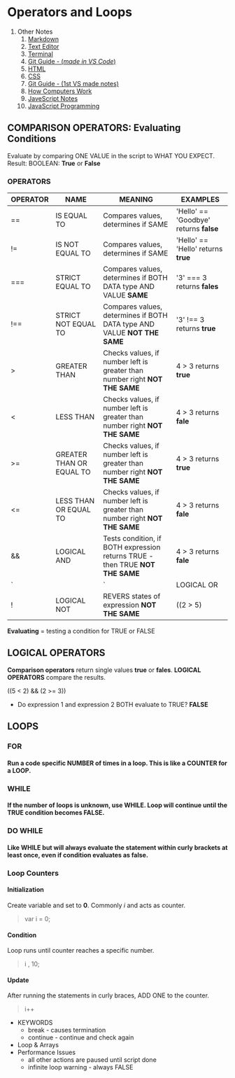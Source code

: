 # Operators and Loops

1. Other Notes
	1. [Markdown](markdown.md)
	1. [Text Editor](TEXTEDITOR.md)
	1. [Terminal](TERMINAL.md)
	1. [Git Guide - (_made in VS Code_)](VScode.md)
	1. [HTML](HTML.md)
	1. [CSS](CDD.md)
	1. [Git Guide - (1st VS made notes)](GitGuide-VS.md)
	1. [How Computers Work](how_computers_work.md)
	1. [JaveScript Notes](JavaScript.md)
	1. [JavaScript Programming](JavaScript-Programming.md)

## COMPARISON OPERATORS: Evaluating Conditions

Evaluate by comparing ONE VALUE in the script to WHAT YOU EXPECT. Result: BOOLEAN: __True__ or __False__

### OPERATORS

OPERATOR | NAME | MEANING | EXAMPLES
--- | --- | --- | ---
== | IS EQUAL TO | Compares values, determines if SAME | 'Hello' == 'Goodbye' returns __false__
!= | IS NOT EQUAL TO | Compares values, determines if SAME | 'Hello' == 'Hello' returns __true__
=== | STRICT EQUAL TO | Compares values, determines if BOTH DATA type AND VALUE __SAME__ | '3' === 3 returns __fales__
!== | STRICT NOT EQUAL TO | Compares values, determines if BOTH DATA type AND VALUE __NOT THE SAME__ | '3' !== 3 returns __true__
> | GREATER THAN | Checks values, if number left is greater than number right  __NOT THE SAME__ | 4 > 3 returns __true__
< | LESS THAN | Checks values, if number left is greater than number right  __NOT THE SAME__ | 4 > 3 returns __fale__
>= | GREATER THAN OR EQUAL TO | Checks values, if number left is greater than number right  __NOT THE SAME__ | 4 > 3 returns __true__
<= | LESS THAN OR EQUAL TO | Checks values, if number left is greater than number right  __NOT THE SAME__ | 4 > 3 returns __fale__
&& | LOGICAL AND | Tests condition, if BOTH expression returns TRUE - then TRUE  __NOT THE SAME__ | 4 > 3 returns __fale__
`||` | LOGICAL OR | Tests condition, if either expression returns TRUE - then TRUE  __NOT THE SAME__ | ((2 > 5) || (2 < 1)) returns __fale__
! | LOGICAL NOT | REVERS states of expression  __NOT THE SAME__ | ((2 > 5) || (2 < 1)) returns __fale__

__Evaluating__ = testing a condition for TRUE or FALSE

## LOGICAL OPERATORS

__Comparison operators__ return single values __true__ or __fales__.  __LOGICAL OPERATORS__ compare the results.

((5 < 2) && (2 >= 3))
- Do expression 1 and expression 2 BOTH evaluate to TRUE? __FALSE__

## LOOPS

### FOR

#### Run a code specific NUMBER of times in a loop.  This is like a COUNTER for a LOOP.

### WHILE

#### If the number of loops is unknown, use WHILE.  Loop will continue until the TRUE condition becomes FALSE.

### DO WHILE

#### Like WHILE but will always evaluate the statement within curly brackets at least once, even if condition evaluates as false.

### Loop Counters

#### Initialization

Create variable and set to __0__.  Commonly _i_ and acts as counter.
> var i = 0;

#### Condition

Loop runs until counter reaches a specific number.
> i , 10;

#### Update

After running the statements in curly braces, ADD ONE to the counter.
> i++

- KEYWORDS
    - break - causes termination
    - continue - continue and check again
- Loop & Arrays
- Performance Issues
    - all other actions are paused until script done
    - infinite loop warning - always FALSE